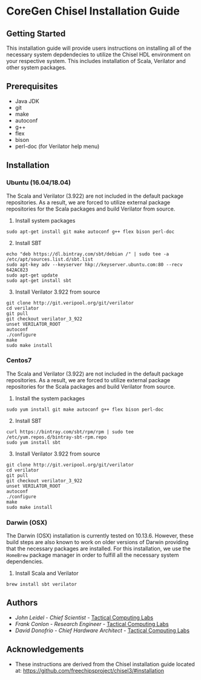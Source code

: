 # CoreGen Chisel Installation Guide

## Getting Started

This installation guide will provide users instructions on 
installing all of the necessary system depdendecies to utilize 
the Chisel HDL environment on your respective system.  This 
includes installation of Scala, Verilator and other system 
packages.

## Prerequisites
* Java JDK
* git
* make
* autoconf
* g++
* flex
* bison
* perl-doc (for Verilator help menu)

## Installation

### Ubuntu (16.04/18.04)

The Scala and Verilator (3.922) are not included in the default 
package repositories.  As a result, we are forced to utilize external 
package repositories for the Scala packages and build Verilator from 
source.

1. Install system packages
```
sudo apt-get install git make autoconf g++ flex bison perl-doc
```

2. Install SBT
```
echo "deb https://dl.bintray.com/sbt/debian /" | sudo tee -a /etc/apt/sources.list.d/sbt.list
sudo apt-key adv --keyserver hkp://keyserver.ubuntu.com:80 --recv 642AC823
sudo apt-get update
sudo apt-get install sbt
```

3. Install Verilator 3.922 from source
```
git clone http://git.veripool.org/git/verilator
cd verilator
git pull
git checkout verilator_3_922
unset VERILATOR_ROOT
autoconf
./configure
make
sudo make install
```

### Centos7

The Scala and Verilator (3.922) are not included in the default 
package repositories.  As a result, we are forced to utilize external 
package repositories for the Scala packages and build Verilator from 
source.

1. Install the system packages
```
sudo yum install git make autoconf g++ flex bison perl-doc
```

2. Install SBT
```
curl https://bintray.com/sbt/rpm/rpm | sudo tee /etc/yum.repos.d/bintray-sbt-rpm.repo
sudo yum install sbt
```

3. Install Verilator 3.922 from source
```
git clone http://git.veripool.org/git/verilator
cd verilator
git pull
git checkout verilator_3_922
unset VERILATOR_ROOT
autoconf
./configure
make
sudo make install
```

### Darwin (OSX)

The Darwin (OSX) installation is currently tested on 10.13.6.  However, 
these build steps are also known to work on older versions of Darwin providing 
that the necessary packages are installed.  For this installation, we use the 
``HomeBrew`` package manager in order to fulfill all the necessary system 
dependencies.  

1. Install Scala and Verilator
```
brew install sbt verilator
```

## Authors
* *John Leidel* - *Chief Scientist* - [Tactical Computing Labs](http://www.tactcomplabs.com)
* *Frank Conlon* - *Research Engineer* - [Tactical Computing Labs](http://www.tactcomplabs.com)
* *David Donofrio* - *Chief Hardware Architect* - [Tactical Computing Labs](http://www.tactcomplabs.com)

## Acknowledgements
* These instructions are derived from the Chisel installation guide located at: https://github.com/freechipsproject/chisel3/#installation
